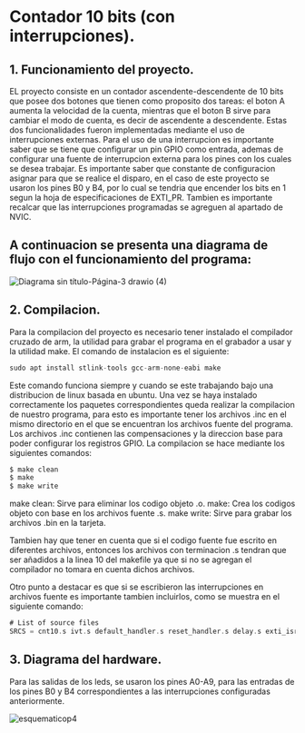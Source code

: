 # Contador 10 bits (con interrupciones).

## 1. Funcionamiento del proyecto.

EL proyecto consiste en un contador ascendente-descendente de 10 bits que posee dos botones que tienen como proposito dos tareas: el boton A aumenta la velocidad de la cuenta, mientras que el boton B sirve para cambiar el modo de cuenta, es decir de ascendente a descendente. Estas dos funcionalidades fueron implementadas mediante el uso de interrupciones externas. Para el uso de una interrupcion es importante saber que se tiene que configurar un pin GPIO como entrada, ademas de configurar una fuente de interrupcion externa para los pines con los cuales se desea trabajar. Es importante saber que constante de configuracion asignar para que se realice el disparo, en el caso de este proyecto se usaron los pines B0 y B4, por lo cual se tendria que encender los bits en 1 segun la hoja de especificaciones de EXTI_PR. Tambien es importante recalcar que las interrupciones programadas se agreguen al apartado de NVIC.
## A continuacion se presenta una diagrama de flujo con el funcionamiento del programa:

![Diagrama sin título-Página-3 drawio (4)](https://github.com/paprikadreamdetective/Contador-10-bits-con-interrupciones-/assets/133156970/d2a0c5b1-4667-4c78-9cee-c0a8331960cc)

## 2. Compilacion.
Para la compilacion del proyecto es necesario tener instalado el compilador cruzado de arm, la utilidad para grabar el programa en el grabador a usar y la utilidad make. El comando de instalacion es el siguiente: 
```asm
sudo apt install stlink-tools gcc-arm-none-eabi make

```
Este comando funciona siempre y cuando se este trabajando bajo una distribucion de linux basada en ubuntu.
Una vez se haya instalado correctamente los paquetes correspondientes queda realizar la compilacion de nuestro programa, para esto es importante tener los archivos .inc en el mismo directorio en el que se encuentran los archivos fuente del programa. Los archivos .inc contienen las compensaciones y la direccion base para poder configurar los registros GPIO. La compilacion se hace mediante los siguientes comandos:
```asm
$ make clean
$ make 
$ make write
```
make clean: Sirve para eliminar los codigo objeto .o.
make: Crea los codigos objeto con base en los archivos fuente .s.
make write: Sirve para grabar los archivos .bin en la tarjeta.

Tambien hay que tener en cuenta que si el codigo fuente fue escrito en diferentes archivos, entonces los archivos con terminacion .s tendran que ser añadidos a la linea 10 del makefile ya que si no se agregan el compilador no tomara en cuenta dichos archivos.

Otro punto a destacar es que si se escribieron las interrupciones en archivos fuente es importante tambien incluirlos, como se muestra en el siguiente comando: 

```asm
# List of source files
SRCS = cnt10.s ivt.s default_handler.s reset_handler.s delay.s exti_isr.s systick_isr.s speed.s # En esta parte van los archivos fuente a compilar
```
## 3. Diagrama del hardware.
Para las salidas de los leds, se usaron los pines A0-A9, para las entradas de los pines B0 y B4 correspondientes a las interrupciones configuradas anteriormente.

![esquematicop4](https://github.com/paprikadreamdetective/Contador-10-bits-con-interrupciones-/assets/133156970/0b5359ef-4d1a-4fbe-b21a-3959a0da7f5a)




